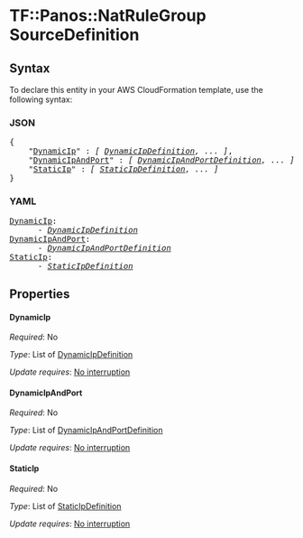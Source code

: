# TF::Panos::NatRuleGroup SourceDefinition

## Syntax

To declare this entity in your AWS CloudFormation template, use the following syntax:

### JSON

<pre>
{
    "<a href="#dynamicip" title="DynamicIp">DynamicIp</a>" : <i>[ <a href="dynamicipdefinition.md">DynamicIpDefinition</a>, ... ]</i>,
    "<a href="#dynamicipandport" title="DynamicIpAndPort">DynamicIpAndPort</a>" : <i>[ <a href="dynamicipandportdefinition.md">DynamicIpAndPortDefinition</a>, ... ]</i>,
    "<a href="#staticip" title="StaticIp">StaticIp</a>" : <i>[ <a href="staticipdefinition.md">StaticIpDefinition</a>, ... ]</i>
}
</pre>

### YAML

<pre>
<a href="#dynamicip" title="DynamicIp">DynamicIp</a>: <i>
      - <a href="dynamicipdefinition.md">DynamicIpDefinition</a></i>
<a href="#dynamicipandport" title="DynamicIpAndPort">DynamicIpAndPort</a>: <i>
      - <a href="dynamicipandportdefinition.md">DynamicIpAndPortDefinition</a></i>
<a href="#staticip" title="StaticIp">StaticIp</a>: <i>
      - <a href="staticipdefinition.md">StaticIpDefinition</a></i>
</pre>

## Properties

#### DynamicIp

_Required_: No

_Type_: List of <a href="dynamicipdefinition.md">DynamicIpDefinition</a>

_Update requires_: [No interruption](https://docs.aws.amazon.com/AWSCloudFormation/latest/UserGuide/using-cfn-updating-stacks-update-behaviors.html#update-no-interrupt)

#### DynamicIpAndPort

_Required_: No

_Type_: List of <a href="dynamicipandportdefinition.md">DynamicIpAndPortDefinition</a>

_Update requires_: [No interruption](https://docs.aws.amazon.com/AWSCloudFormation/latest/UserGuide/using-cfn-updating-stacks-update-behaviors.html#update-no-interrupt)

#### StaticIp

_Required_: No

_Type_: List of <a href="staticipdefinition.md">StaticIpDefinition</a>

_Update requires_: [No interruption](https://docs.aws.amazon.com/AWSCloudFormation/latest/UserGuide/using-cfn-updating-stacks-update-behaviors.html#update-no-interrupt)

